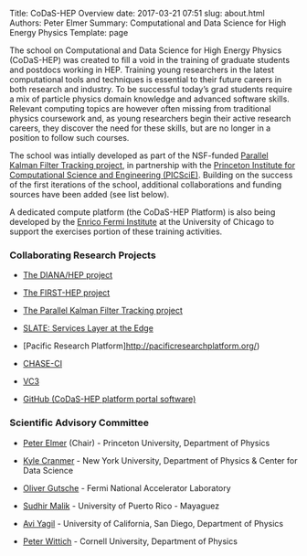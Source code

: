 Title: CoDaS-HEP Overview
date: 2017-03-21 07:51
slug: about.html
Authors: Peter Elmer
Summary: Computational and Data Science for High Energy Physics
Template: page

  The school on Computational and Data Science for High Energy Physics 
(CoDaS-HEP) was created to fill a void in the training of graduate students
and postdocs working in HEP. Training young researchers in the latest 
computational tools and techniques is essential to their future careers in 
both research and industry. To be successful today’s grad students require a 
mix of particle physics domain knowledge and advanced software skills. 
Relevant computing topics are however often missing from traditional physics 
coursework and, as young researchers begin their active research careers, 
they discover the need for these skills, but are no longer in a position to 
follow such courses.

  The school was intially developed as part of the NSF-funded [Parallel Kalman 
Filter Tracking project](http://trackreco.github.io), in partnership
with the [Princeton Institute for Computational Science and Engineering (PICSciE)](https://researchcomputing.princeton.edu). Building on the success of the
first iterations of the school, additional collaborations and funding sources
have been added (see list below).

  A dedicated compute platform (the CoDaS-HEP Platform) is also being 
developed by the [Enrico Fermi Institute](https://efi.uchicago.edu) at the 
University of Chicago to support the exercises portion of these training 
activities.

### Collaborating Research Projects

  * [The DIANA/HEP project](http://diana-hep.org/)

  * [The FIRST-HEP project](http://first-hep.org/)

  * [The Parallel Kalman Filter Tracking project](http://trackreco.github.io)

  * [SLATE: Services Layer at the Edge](http://slateci.io/)

  * [Pacific Research Platform]http://pacificresearchplatform.org/)

  * [CHASE-CI](https://nsf.gov/awardsearch/showAward?AWD_ID=1730158)

  * [VC3](https://virtualclusters.org)

  * [GitHub (CoDaS-HEP platform portal software)](https://github.com/ssl-hep/mlfront)

### Scientific Advisory Committee

  * [Peter Elmer](http://www.princeton.edu/physics/people/display_person.xml?netid=gelmer&display=Research%20Staff) (Chair) - Princeton University, Department of Physics

  * [Kyle Cranmer](http://theoryandpractice.org) - New York University, Department of Physics & Center for Data Science

  * [Oliver Gutsche](http://home.fnal.gov/~gutsche) - Fermi National Accelerator Laboratory

  * [Sudhir Malik](http://charma.uprm.edu/~malik/) - University of Puerto Rico - Mayaguez

  * [Avi Yagil](http://physics.ucsd.edu/fac_staff/fac_profile/faculty_description.php?person_id=688) - University of California, San Diego, Department of Physics

  * [Peter Wittich](http://physics.cornell.edu/peter-wittich) - Cornell University, Department of Physics



